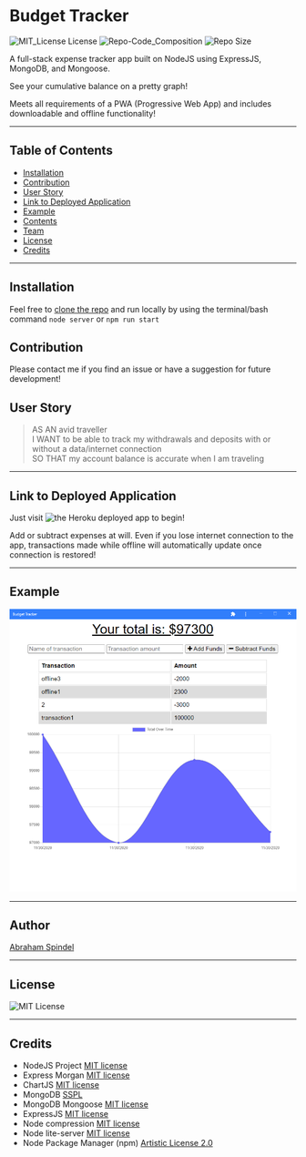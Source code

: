 # Budget Tracker
 ![MIT_License License](https://img.shields.io/badge/License-MIT_License-brightgreen)
 ![Repo-Code_Composition](https://img.shields.io/github/languages/top/abraspin/budget-tracker ) 
 ![Repo Size](https://img.shields.io/github/repo-size/abraspin/budget-tracker)
  

A full-stack expense tracker app built on NodeJS using ExpressJS, MongoDB, and Mongoose.  

See your cumulative balance on a pretty graph!  

Meets all requirements of a PWA (Progressive Web App) and includes downloadable and offline functionality!  


---


## Table of Contents

* [Installation](#Installation)  
* [Contribution](#Contribution)  
* [User Story](#User-Story)  
* [Link to Deployed Application](#Link-to-Deployed-Application)  
* [Example](#Example)  
* [Contents](#Contents)  
* [Team](#Author)  
* [License](#License)  
* [Credits](#Credits)  
  
 ---
 
 
## Installation

Feel free to [clone the repo](https://github.com/abraspin/budget-tracker) and run locally by using the terminal/bash command `node server` or `npm run start`

## Contribution

Please contact me if you find an issue or have a suggestion for future development!
 
## User Story

>AS AN avid traveller  
>I WANT to be able to track my withdrawals and deposits with or without a data/internet connection  
>SO THAT my account balance is accurate when I am traveling  


---

## Link to Deployed Application




Just visit ![the Heroku deployed app](https://fathomless-citadel-64175.herokuapp.com/) to begin!  

Add or subtract expenses at will. Even if you lose internet connection to the app, transactions made while offline will automatically update once connection is restored!  


---

## Example

![Screenshot of deployed app](./app-screenshot.png)


---

## Author
[Abraham Spindel](https://github.com/abraspin)

---

## License
![MIT License](https://github.com/abraspin/budget-tracker/blob/main/LICENSE)

---

## Credits
* NodeJS Project [MIT license](https://raw.githubusercontent.com/nodejs/node/master/LICENSE)   
* Express Morgan [MIT license](https://github.com/expressjs/morgan/blob/master/LICENSE)
* ChartJS [MIT license](https://github.com/chartjs/Chart.js/blob/master/LICENSE.md)
* MongoDB [SSPL](https://www.mongodb.com/licensing/server-side-public-license)
* MongoDB Mongoose [MIT license](https://github.com/Automattic/mongoose/blob/master/LICENSE.md)
* ExpressJS [MIT license](https://github.com/expressjs/express/blob/HEAD/LICENSE)   
* Node compression [MIT license](https://github.com/expressjs/compression/blob/HEAD/LICENSE)   
* Node lite-server [MIT license](https://github.com/johnpapa/lite-server/blob/HEAD/LICENSE)   
* Node Package Manager (npm) [Artistic License 2.0](https://www.npmjs.com/policies/npm-license)  

